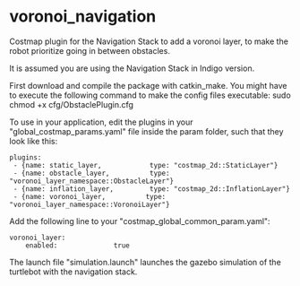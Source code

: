 # voronoi_navigation
Costmap plugin for the Navigation Stack to add a voronoi layer, to make the robot prioritize going in between obstacles.

It is assumed you are using the Navigation Stack in Indigo version.


First download and compile the package with catkin_make.
You might have to execute the following command to make the config files executable:
     sudo chmod +x cfg/ObstaclePlugin.cfg


To use in your application, edit the plugins in your "global_costmap_params.yaml" file inside the param folder, 
such that they look like this: 

    plugins:  
     - {name: static_layer,            type: "costmap_2d::StaticLayer"} 
     - {name: obstacle_layer,          type: "voronoi_layer_namespace::ObstacleLayer"}          
     - {name: inflation_layer,         type: "costmap_2d::InflationLayer"}      
     - {name: voronoi_layer,          type: "voronoi_layer_namespace::VoronoiLayer"}   
     

Add the following line to your "costmap_global_common_param.yaml":

    voronoi_layer:
        enabled:              true


The launch file "simulation.launch" launches the gazebo simulation of the turtlebot with the navigation stack.
